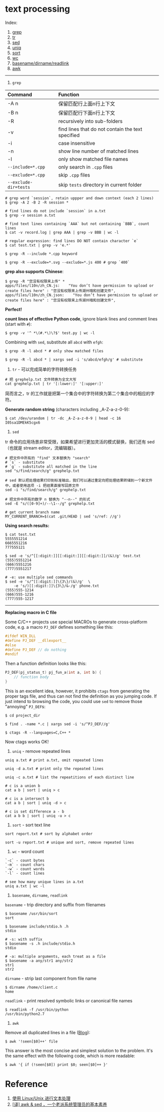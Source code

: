 text processing
=================

Index:

1. [grep](#grep)
1. [tr](#tr)
1. [sed](#sed)
1. [uniq](#uniq)
1. [sort](#sort)
1. [wc](#wc)
1. [basename/dirname/readlink](#basename_dirname_readlink)
1. [awk](#awk)

---------------

1. <a name="grep">`grep`</a>

  | Command  |  Function |
  | :-------- |  :--------- |
  | -A n   | 保留匹配行上面n行上下文 |
  | -B n   | 保留匹配行下面n行上下文 |
  | -R     | recursively into sub-folders |
  | -v     | find lines that do not contain the text specified |
  | -i     | case insensitive |
  | -n     | show line number of matched lines |
  | -l     | only show matched file names |
  | `--include=*.cpp` | only search in `.cpp` files |
  | `--exclude=*.cpp` | skip `.cpp` files |
  | `--exclude-dir=tests` | skip `tests` directory in current folder |

  ```shell
  # grep word `session`, retain uppper and down context (each 2 lines)
  $ grep -A 2 -B 2 -R session *

  # find lines do not include `session` in a.txt
  $ grep -v session a.txt

  # find text lines containing `AAA` but not containing `BBB`, count lines
  $ cat -v record.log | grep AAA | grep -v BBB | wc -l

  # regular expression: find lines DO NOT contain character `e`
  $ cat test.txt | grep -v 'e.*'

  $ grep -R --include *.cpp keyword

  $ grep -R --exclude=*.svg --exclude=*.js 400 # grep `400`
  ```

  **grep also supports Chinese**:

  ```shell
  $ grep -R "您没有权限来上传" *
  apps/files/l10n/zh_CN.js:    "You don’t have permission to upload or create files here" : "您没有权限来上传湖州哦和创建文件",
  apps/files/l10n/zh_CN.json:    "You don’t have permission to upload or create files here" : "您没有权限来上传湖州哦和创建文件",
  ```

  **Perfect!**

  **count lines of effective Python code**, ignore blank lines and comment lines (start with `#`):

  ```shell
  $ grep -v '^ *\(#.*\)\?$' test.py | wc -l
  ```

  Combining with `sed`, substitute all `abcd` with `efgh`:

  ```shell
  $ grep -R -l abcd * # only show matched files

  $ grep -R -l abcd * | xargs sed -i 's/abcd/efgh/g' # substitute
  ```

1. <a name="tr">`tr` - 可以完成简单的字符转换任务</a>

  ```shell
  # 把 grephelp.txt 文件转换为全文大写
  cat grephelp.txt | tr '[:lower:]' '[:upper:]'
  ```
  简而言之，tr 的工作就是把第一个集合中的字符转换为第二个集合中的相应的字符。

  **Generate random string** (characters including \_A-Z-a-z-0-9):

  ```shell
  $ cat /dev/urandom | tr -dc _A-Z-a-z-0-9 | head -c 16
  I05sa1DMEkK5cgx6
  ```

1. <a name="sed">`sed`</a>

  tr 命令的应用场景非常受限，如果希望进行更加灵活的模式替换，我们还有 sed（也就是 stream editor，流编辑器）。
  ```shell
  # 把文件中所有的 "find" 文本替换为 "search"
  # `s` - substitute
  # `g` - substitute all matched in the line
  sed "s/find/search/g" grephelp.txt

  # sed 默认把处理结果打印到标准输出，我们可以通过重定向把处理结果转储到一个新文件中，或者使用选项 -i 把结果直接写回原文件
  sed -i "s/find/search/g" grephelp.txt

  # 把文件中所有的数字 n 替换为 "--n--" 的形式
  sed -E "s/([0-9]+)/--\1--/g" grephelp.txt

  # get current branch name
  MY_CURRENT_BRANCH=$(cat .git/HEAD | sed 's/ref: //g')
  ```

  **Using search results:**
  ```shell
  $ cat test.txt
  5555551214
  6665551216
  777555121

  $ sed -e 's/^[[:digit:]][[:digit:]][[:digit:]]/(&)/g' test.txt
  (555)5551214
  (666)5551216
  (777)5551217

  # -e: use multiple sed commands
  $ sed -e 's/^[[:digit:]]\{3\}/(&)/g'  \
      -e 's/)[[:digit:]]\{3\}/&-/g' phone.txt
  (555)555-1214
  (666)555-1216
  (777)555-1217
  ```

  ----------

  **Replacing macro in C file**

  Some C/C++ projects use special MACROs to generate cross-platform code, e.g.
  a macro `PJ_DEF` defines something like this:

  ```c
  #ifdef WIN_DLL
  #define PJ_DEF __dllexport__
  #else
  #define PJ_DEF // do nothing
  #endif
  ```

  Then a function definition looks like this:
  ```c
  PJ_DEF(pj_status_t) pj_fun_a(int a, int b) {
      // function body
  }
  ```

  This is an excellent idea, however, it prohibits `ctags` from generating the
  proper tags file, and thus can not find the definition as you jumping code.
  If just intend to browsing the code, you could use `sed` to remove those
  "annoying" `PJ_DEF`s:

  ```shell
  $ cd project_dir

  $ find . -name *.c | xargs sed -i 's/^PJ_DEF//g'

  $ ctags -R --languages=C,C++ *
  ```

  Now ctags works OK!


1. <a name="uniq">`uniq` - remove repeated lines</a>

  ```shell
  uniq a.txt # print a.txt, omit repeated lines

  uniq -d a.txt # print only the repeated lines

  uniq -c a.txt # list the repeatitions of each distinct line

  # c is a union b
  cat a b | sort | uniq > c

  # c is a intersect b
  cat a b | sort | uniq -d > c

  # c is set difference a - b
  cat a b b | sort | uniq -u > c
  ```

1. <a name="sort">`sort` - sort text line</a>
  ```shell
  sort report.txt # sort by alphabet order

  sort -u report.txt # unique and sort, remove repeated lines
  ```

1. <a name="wc">`wc` - word count</a>

  ```shell
  `-c` - count bytes
  `-m` - count chars
  `-w` - count words
  `-l` - count lines

  # see how many unique lines in a.txt
  uniq a.txt | wc -l
   ```

1. <a name="basename_dirname_readlink">`basename`, `dirname`, `readlink`</a>

  `basename` - trip directory and suffix from filenames
  ```shell
  $ basename /usr/bin/sort
  sort

  $ basename include/stdio.h .h
  stdio

  # -s: with suffix
  $ basename -s .h include/stdio.h
  stdio

  # -a: multiple arguments, each treat as a file
  $ basename -a any/str1 any/str2
  str1
  str2
  ```

  `dirname` - strip last component from file name
  ```shell
  $ dirname /home/client.c
  home
  ```

  `readlink` - print resolved symbolic links or canonical file names
  ```shell
  $ readlink -f /usr/bin/python
  /usr/bin/python2.7
  ```

1. <a name="awk">`awk`</a>

  Remove all duplicated lines in a file ([Blog](http://www.infoworld.com/article/2985804/linux/remember-sed-awk-linux-admins-should.html)):

  ```shell
  $ awk '!seen[$0]++' file
  ```

  This answer is the most concise and simplest solution to the problem.
  It's the same effect with the following code, which is more readable:

  ```shell
  $ awk '{ if (!seen[$0]) print $0; seen[$0]++ }'
  ```

# Reference
1. [使用 Linux/Unix 进行文本处理](https://linux.cn/article-6611-1.html)
1. [[译] awk & sed ，一个老派系统管理员的基本素养](https://linux.cn/article-6881-1.html)
